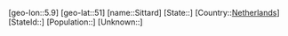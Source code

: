﻿---
location: [51,5.9]
type: City
tags:
- geo/City


SpocWebEntityId: 34295
isDeleted: false
confidential: public

---
[geo-lon::5.9]
[geo-lat::51]
[name::Sittard]
[State::]
[Country::[Netherlands](geo/Continent/Europe/Netherlands.md)]
[StateId::]
[Population::]
[Unknown::]

